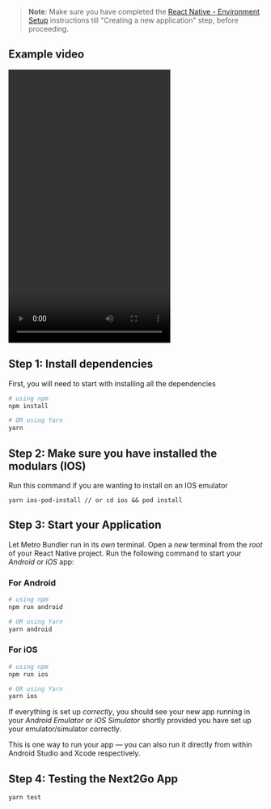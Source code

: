 
>**Note**: Make sure you have completed the [React Native - Environment Setup](https://reactnative.dev/docs/environment-setup) instructions till "Creating a new application" step, before proceeding.


## Example video

<video width="320" height="540" controls>
  <source src="https://github.com/aidanarmstrong/Next2Go-Entain-/blob/main/example/video.mp4" type="video/mp4">
  Your browser does not support video players.
</video>

## Step 1: Install dependencies

First, you will need to start with installing all the dependencies

```bash
# using npm
npm install

# OR using Yarn
yarn 
```
## Step 2: Make sure you have installed the modulars (IOS)

Run this command if you are wanting to install on an IOS emulator

```
yarn ios-pod-install // or cd ios && pod install
```

## Step 3: Start your Application

Let Metro Bundler run in its _own_ terminal. Open a _new_ terminal from the _root_ of your React Native project. Run the following command to start your _Android_ or _iOS_ app:

### For Android

```bash
# using npm
npm run android

# OR using Yarn
yarn android
```

### For iOS

```bash
# using npm
npm run ios

# OR using Yarn
yarn ios
```

If everything is set up _correctly_, you should see your new app running in your _Android Emulator_ or _iOS Simulator_ shortly provided you have set up your emulator/simulator correctly.

This is one way to run your app — you can also run it directly from within Android Studio and Xcode respectively.

## Step 4: Testing the Next2Go App

```
yarn test
```
